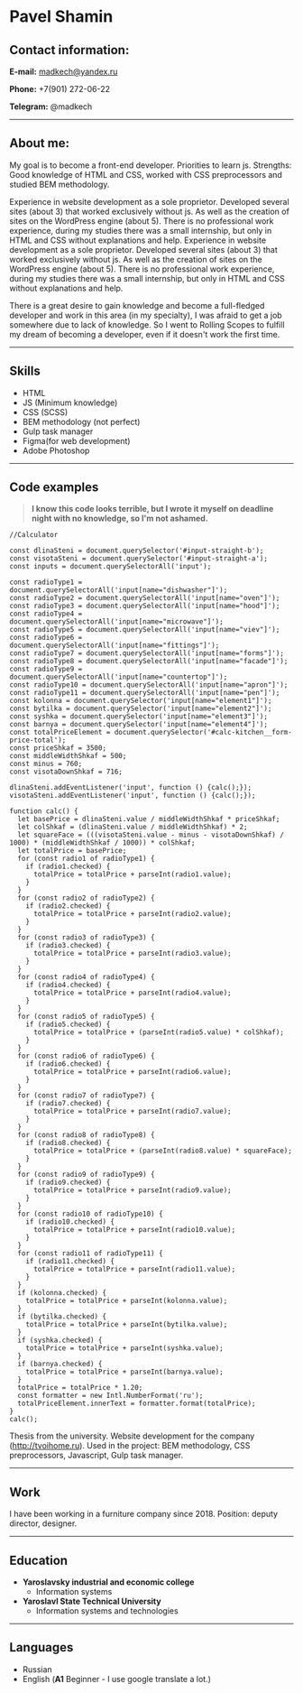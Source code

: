 # Pavel Shamin

## Contact information:
**E-mail:** madkech@yandex.ru 

**Phone:** +7(901) 272-06-22

**Telegram:** @madkech

___
## About me:

My goal is to become a front-end developer. Priorities to learn js. Strengths: Good knowledge of HTML and CSS, worked with CSS preprocessors and studied BEM methodology.

Experience in website development as a sole proprietor. Developed several sites (about 3) that worked exclusively without js. As well as the creation of sites on the WordPress engine (about 5). There is no professional work experience, during my studies there was a small internship, but only in HTML and CSS without explanations and help.
Experience in website development as a sole proprietor. Developed several sites (about 3) that worked exclusively without js. As well as the creation of sites on the WordPress engine (about 5). There is no professional work experience, during my studies there was a small internship, but only in HTML and CSS without explanations and help.

There is a great desire to gain knowledge and become a full-fledged developer and work in this area (in my specialty), I was afraid to get a job somewhere due to lack of knowledge. So I went to Rolling Scopes to fulfill my dream of becoming a developer, even if it doesn't work the first time.
___
## Skills
* HTML
* JS (Minimum knowledge)
* CSS (SCSS)
* BEM methodology (not perfect)
* Gulp task manager
* Figma(for web development)
* Adobe Photoshop
___
## Code examples
>**I know this code looks terrible, but I wrote it myself on deadline night with no knowledge, so I'm not ashamed.**

```
//Calculator

const dlinaSteni = document.querySelector('#input-straight-b');
const visotaSteni = document.querySelector('#input-straight-a');
const inputs = document.querySelectorAll('input');

const radioType1 = document.querySelectorAll('input[name="dishwasher"]');
const radioType2 = document.querySelectorAll('input[name="oven"]');
const radioType3 = document.querySelectorAll('input[name="hood"]');
const radioType4 = document.querySelectorAll('input[name="microwave"]');
const radioType5 = document.querySelectorAll('input[name="viev"]');
const radioType6 = document.querySelectorAll('input[name="fittings"]');
const radioType7 = document.querySelectorAll('input[name="forms"]');
const radioType8 = document.querySelectorAll('input[name="facade"]');
const radioType9 = document.querySelectorAll('input[name="countertop"]');
const radioType10 = document.querySelectorAll('input[name="apron"]');
const radioType11 = document.querySelectorAll('input[name="pen"]');
const kolonna = document.querySelector('input[name="element1"]');
const bytilka = document.querySelector('input[name="element2"]');
const syshka = document.querySelector('input[name="element3"]');
const barnya = document.querySelector('input[name="element4"]');
const totalPriceElement = document.querySelector('#calc-kitchen__form-price-total');
const priceShkaf = 3500;
const middleWidthShkaf = 500;
const minus = 760;
const visotaDownShkaf = 716;

dlinaSteni.addEventListener('input', function () {calc();});
visotaSteni.addEventListener('input', function () {calc();});

function calc() {
  let basePrice = dlinaSteni.value / middleWidthShkaf * priceShkaf;
  let colShkaf = (dlinaSteni.value / middleWidthShkaf) * 2;
  let squareFace = (((visotaSteni.value - minus - visotaDownShkaf) / 1000) * (middleWidthShkaf / 1000)) * colShkaf;
  let totalPrice = basePrice;
  for (const radio1 of radioType1) {
    if (radio1.checked) {
      totalPrice = totalPrice + parseInt(radio1.value);
    }
  }
  for (const radio2 of radioType2) {
    if (radio2.checked) {
      totalPrice = totalPrice + parseInt(radio2.value);
    }
  }
  for (const radio3 of radioType3) {
    if (radio3.checked) {
      totalPrice = totalPrice + parseInt(radio3.value);
    }
  }
  for (const radio4 of radioType4) {
    if (radio4.checked) {
      totalPrice = totalPrice + parseInt(radio4.value);
    }
  }
  for (const radio5 of radioType5) {
    if (radio5.checked) {
      totalPrice = totalPrice + (parseInt(radio5.value) * colShkaf);
    }
  }
  for (const radio6 of radioType6) {
    if (radio6.checked) {
      totalPrice = totalPrice + parseInt(radio6.value);
    }
  }
  for (const radio7 of radioType7) {
    if (radio7.checked) {
      totalPrice = totalPrice + parseInt(radio7.value);
    }
  }
  for (const radio8 of radioType8) {
    if (radio8.checked) {
      totalPrice = totalPrice + (parseInt(radio8.value) * squareFace);
    }
  }
  for (const radio9 of radioType9) {
    if (radio9.checked) {
      totalPrice = totalPrice + parseInt(radio9.value);
    }
  }
  for (const radio10 of radioType10) {
    if (radio10.checked) {
      totalPrice = totalPrice + parseInt(radio10.value);
    }
  }
  for (const radio11 of radioType11) {
    if (radio11.checked) {
      totalPrice = totalPrice + parseInt(radio11.value);
    }
  }
  if (kolonna.checked) {
    totalPrice = totalPrice + parseInt(kolonna.value);
  }
  if (bytilka.checked) {
    totalPrice = totalPrice + parseInt(bytilka.value);
  }
  if (syshka.checked) {
    totalPrice = totalPrice + parseInt(syshka.value);
  }
  if (barnya.checked) {
    totalPrice = totalPrice + parseInt(barnya.value);
  }
  totalPrice = totalPrice * 1.20;
  const formatter = new Intl.NumberFormat('ru');
  totalPriceElement.innerText = formatter.format(totalPrice);
}
calc();
```


Thesis from the university. Website development for the company (http://tvoihome.ru). Used in the project: BEM methodology, CSS preprocessors, Javascript, Gulp task manager.
___
## Work
I have been working in a furniture company since 2018. Position: deputy director, designer.
___
## Education
* **Yaroslavsky industrial and economic college**
  * Information systems
* **Yaroslavl State Technical University**
  * Information systems and technologies
___
## Languages
* Russian
* English (**A1** Beginner - I use google translate a lot.)
